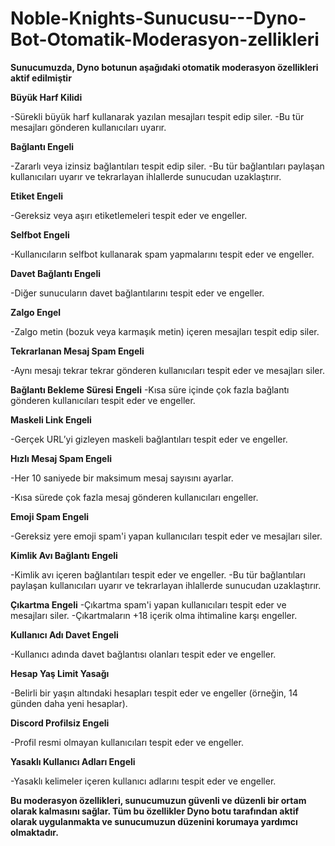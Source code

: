 # **Noble-Knights-Sunucusu---Dyno-Bot-Otomatik-Moderasyon-zellikleri**


**Sunucumuzda, Dyno botunun aşağıdaki otomatik moderasyon özellikleri aktif edilmiştir**

**Büyük Harf Kilidi**

-Sürekli büyük harf kullanarak yazılan mesajları tespit edip siler.
-Bu tür mesajları gönderen kullanıcıları uyarır.

**Bağlantı Engeli**

-Zararlı veya izinsiz bağlantıları tespit edip siler.
-Bu tür bağlantıları paylaşan kullanıcıları uyarır ve tekrarlayan ihlallerde sunucudan uzaklaştırır.

**Etiket Engeli**

-Gereksiz veya aşırı etiketlemeleri tespit eder ve engeller.

**Selfbot Engeli**

-Kullanıcıların selfbot kullanarak spam yapmalarını tespit eder ve engeller.

**Davet Bağlantı Engeli**

-Diğer sunucuların davet bağlantılarını tespit eder ve engeller.

**Zalgo Engel**

-Zalgo metin (bozuk veya karmaşık metin) içeren mesajları tespit edip siler.

**Tekrarlanan Mesaj Spam Engeli**

-Aynı mesajı tekrar tekrar gönderen kullanıcıları tespit eder ve mesajları siler.

**Bağlantı Bekleme Süresi Engeli**
-Kısa süre içinde çok fazla bağlantı gönderen kullanıcıları tespit eder ve engeller.

**Maskeli Link Engeli**

-Gerçek URL’yi gizleyen maskeli bağlantıları tespit eder ve engeller.

**Hızlı Mesaj Spam Engeli**

-Her 10 saniyede bir maksimum mesaj sayısını ayarlar.

-Kısa sürede çok fazla mesaj gönderen kullanıcıları engeller.

**Emoji Spam Engeli**

-Gereksiz yere emoji spam'i yapan kullanıcıları tespit eder ve mesajları siler.

**Kimlik Avı Bağlantı Engeli**

-Kimlik avı içeren bağlantıları tespit eder ve engeller.
-Bu tür bağlantıları paylaşan kullanıcıları uyarır ve tekrarlayan ihlallerde sunucudan uzaklaştırır.

**Çıkartma Engeli**
-Çıkartma spam'i yapan kullanıcıları tespit eder ve mesajları siler.
-Çıkartmaların +18 içerik olma ihtimaline karşı engeller.


**Kullanıcı Adı Davet Engeli**

-Kullanıcı adında davet bağlantısı olanları tespit eder ve engeller.

**Hesap Yaş Limit Yasağı**

-Belirli bir yaşın altındaki hesapları tespit eder ve engeller (örneğin, 14 günden daha yeni hesaplar).

**Discord Profilsiz Engeli**

-Profil resmi olmayan kullanıcıları tespit eder ve engeller.

**Yasaklı Kullanıcı Adları Engeli**

-Yasaklı kelimeler içeren kullanıcı adlarını tespit eder ve engeller.

**Bu moderasyon özellikleri, sunucumuzun güvenli ve düzenli bir ortam olarak kalmasını sağlar. Tüm bu özellikler Dyno botu tarafından aktif olarak uygulanmakta ve sunucumuzun düzenini korumaya yardımcı olmaktadır.**
